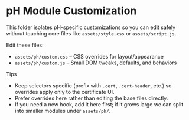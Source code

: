 # pH Module Customization

This folder isolates pH-specific customizations so you can edit safely
without touching core files like `assets/style.css` or `assets/script.js`.

Edit these files:

- `assets/ph/custom.css` – CSS overrides for layout/appearance
- `assets/ph/custom.js` – Small DOM tweaks, defaults, and behaviors

Tips
- Keep selectors specific (prefix with `.cert`, `.cert-header`, etc.) so
  overrides apply only to the certificate UI.
- Prefer overrides here rather than editing the base files directly.
- If you need a new hook, add it here first; if it grows large we can split
  into smaller modules under `assets/ph/`.
